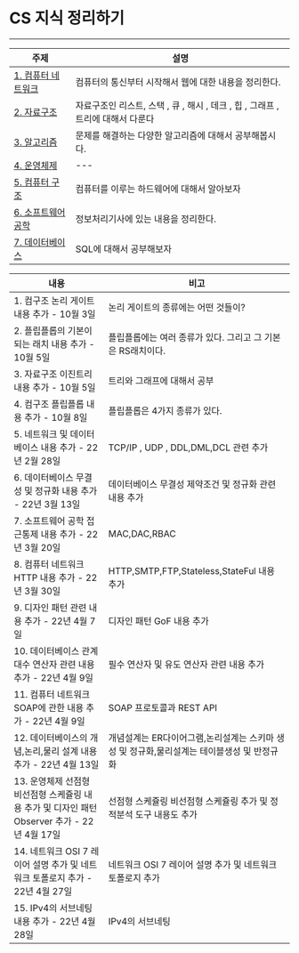 # CS 지식 정리하기 

***
| 주제                                                                                                                                                 | 설명                                                  |
|----------------------------------------------------------------------------------------------------------------------------------------------------|-----------------------------------------------------|
| [1. 컴퓨터 네트워크 ](https://github.com/LeeJongAnn/Computer-Science-Base/tree/master/%EC%BB%B4%ED%93%A8%ED%84%B0%20%EB%84%A4%ED%8A%B8%EC%9B%8C%ED%81%AC) | 컴퓨터의 통신부터 시작해서 웹에 대한 내용을 정리한다.                      |
| [2. 자료구조](https://github.com/LeeJongAnn/Computer-Science-Base/tree/master/%EC%9E%90%EB%A3%8C%EA%B5%AC%EC%A1%B0)                                    | 자료구조인 리스트, 스택 , 큐 , 해시 , 데크 , 힙 , 그래프 , 트리에 대해서 다룬다 |
| [3. 알고리즘](https://github.com/LeeJongAnn/Computer-Science-Base/tree/master/%EC%95%8C%EA%B3%A0%EB%A6%AC%EC%A6%98)                                    | 문제를 해결하는 다양한 알고리즘에 대해서 공부해봅시다.                      |
| [4. 운영체제 ](https://github.com/LeeJongAnn/Computer-Science-Base/tree/master/%EC%9A%B4%EC%98%81%EC%B2%B4%EC%A0%9C)                                   | ---                                                 |
| [5. 컴퓨터 구조 ](https://github.com/LeeJongAnn/Computer-Science-Base/tree/master/%EC%BB%B4%ED%93%A8%ED%84%B0%20%EA%B5%AC%EC%A1%B0)                     | 컴퓨터를 이루는 하드웨어에 대해서 알아보자                             |
| [6. 소프트웨어 공학 ](https://github.com/LeeJongAnn/Computer-Science-Base/tree/master/%EC%86%8C%ED%94%84%ED%8A%B8%EC%9B%A8%EC%96%B4%20%EA%B3%B5%ED%95%99) | 정보처리기사에 있는 내용을 정리한다.                                |
| [7. 데이터베이스 ](https://github.com/LeeJongAnn/Computer-Science-Base/tree/master/%EB%8D%B0%EC%9D%B4%ED%84%B0%EB%B2%A0%EC%9D%B4%EC%8A%A4)               | SQL에 대해서 공부해보자                                      |


| 내용                                                             | 비고                                                   |
|----------------------------------------------------------------|------------------------------------------------------|
| 1. 컴구조 논리 게이트 내용 추가 - 10월 3일                                   | 논리 게이트의 종류에는 어떤 것들이?                                 |
| 2. 플립플롭의 기본이 되는 래치 내용 추가 - 10월 5일                              | 플립플롭에는 여러 종류가 있다. 그리고 그 기본은 RS래치이다.                  |
| 3. 자료구조 이진트리 내용 추가 - 10월 5일                                    | 트리와 그래프에 대해서 공부                                      |
| 4. 컴구조 플립플롭 내용 추가 - 10월 8일                                     | 플립플롭은 4가지 종류가 있다.                                    |
| 5. 네트워크 및 데이터베이스 내용 추가 - 22년 2월 28일                            | TCP/IP , UDP , DDL,DML,DCL 관련 추가                     |
| 6. 데이터베이스 무결성 및 정규화 내용 추가 - 22년 3월 13일                         | 데이터베이스 무결성 제약조건 및 정규화 관련 내용 추가                       |
| 7. 소프트웨어 공학 접근통제 내용 추가 - 22년 3월 20일                            | MAC,DAC,RBAC                                         |
| 8. 컴퓨터 네트워크 HTTP 내용 추가 - 22년 3월 30일                            | HTTP,SMTP,FTP,Stateless,StateFul 내용 추가               |
| 9. 디자인 패턴 관련 내용 추가 - 22년 4월 7일                                 | 디자인 패턴 GoF 내용 추가                                     |
| 10. 데이터베이스 관계대수 연산자 관련 내용 추가 - 22년 4월 9일                       | 필수 연산자 및 유도 연산자 관련 내용 추가                             |
| 11. 컴퓨터 네트워크 SOAP에 관한 내용 추가 - 22년 4월 9일                        | SOAP 프로토콜과 REST API                                  |
| 12. 데이터베이스의 개념,논리,물리 설계 내용 추가 - 22년 4월 13일                     | 개념설계는 ER다이어그램,논리설계는 스키마 생성 및 정규화,물리설계는 테이블생성 및 반정규화  |
| 13. 운영체제 선점형 비선점형 스케쥴링 내용 추가 및 디자인 패턴 Observer 추가 - 22년 4월 17일 | 선점형 스케쥴링 비선점형 스케쥴링 추가 및 정적분석 도구 내용도 추가               |
| 14. 네트워크 OSI 7 레이어 설명 추가 및 네트워크 토폴로지 추가  - 22년 4월 27일          | 네트워크 OSI 7 레이어 설명 추가 및 네트워크 토폴로지 추가                  |
| 15. IPv4의 서브네팅 내용 추가  - 22년 4월 28일                             | IPv4의 서브네팅 |


